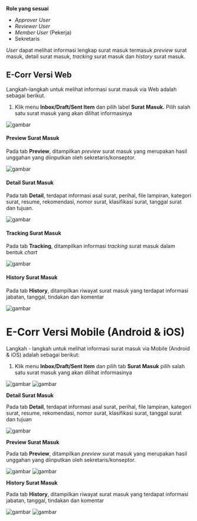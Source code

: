 **Role yang sesuai**

- *Approver User*
- *Reviewer User*
- *Member User* (Pekerja)
- Sekretaris

_User_ dapat melihat informasi lengkap surat masuk termasuk _preview_ surat masuk, detail surat masuk, _tracking_ surat masuk dan _history_ surat masuk. 

## **E-Corr Versi Web**

Langkah-langkah untuk melihat informasi surat masuk via Web adalah sebagai berikut.

1.    Klik menu **Inbox/Draft/Sent Item** dan pilih label **Surat Masuk.** Pilih salah satu surat masuk yang akan dilihat informasinya

![gambar](SuratMasuk/SM_Web/02SM08.png)


####   **Preview Surat Masuk**

Pada tab **Preview**, ditampilkan _preview_ surat masuk yang merupakan hasil unggahan yang diinputkan oleh sekretaris/konseptor.

![gambar](SuratMasuk/SM_Web/02SM09.png)

####   **Detail Surat Masuk**

Pada tab **Detail**, terdapat informasi asal surat, perihal, file lampiran, kategori surat, resume, rekomendasi, nomor surat, klasifikasi surat, tanggal surat dan tujuan.

![gambar](SuratMasuk/SM_Web/02SM10.png)

####   **Tracking Surat Masuk**

Pada tab **Tracking**, ditampilkan informasi _tracking_ surat masuk dalam bentuk _chart_

![gambar](SuratMasuk/SM_Web/02SM11.png)

####   **History Surat Masuk**

Pada tab **History**, ditampilkan riwayat surat masuk yang terdapat informasi jabatan, tanggal, tindakan dan komentar

![gambar](SuratMasuk/SM_Web/02SM12.png)



# **E-Corr Versi Mobile (Android & iOS)**

Langkah - langkah untuk melihat informasi surat masuk via Mobile (Android & iOS) adalah sebagai berikut:

1. Klik menu **Inbox/Draft/Sent Item** dan pilih tab **Surat Masuk** pilih salah satu surat masuk yang akan dilihat informasinya

![gambar](SuratMasuk/SM_Android/InfoSM/02A01.png) ![gambar](SuratMasuk/SM_Android/InfoSM/02A02.png)

**Detail Surat Masuk**

Pada tab **Detail**, terdapat informasi asal surat, perihal, file lampiran, kategori surat, resume, rekomendasi, nomor surat, klasifikasi surat, tanggal surat dan tujuan

![gambar](SuratMasuk/SM_Android/InfoSM/02A03.png)

**Preview Surat Masuk**

Pada tab **Preview**, ditampilkan _preview_ surat masuk yang merupakan hasil unggahan yang diinputkan oleh sekretaris/konseptor.

![gambar](SuratMasuk/SM_Android/InfoSM/02A04.png) ![gambar](SuratMasuk/SM_Android/InfoSM/02A05.png)

**History Surat Masuk**

Pada tab **History**, ditampilkan riwayat surat masuk yang terdapat informasi jabatan, tanggal, tindakan dan komentar

![gambar](SuratMasuk/SM_Android/InfoSM/02H01.png) ![gambar](SuratMasuk/SM_Android/InfoSM/02H02.png)

